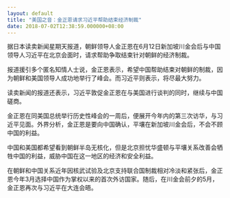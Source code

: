```yaml
---
layout: default
title: "美国之音：金正恩请求习近平帮助结束经济制裁"
date: 2018-07-02T12:38:59.000000+08:00
---
```


据日本读卖新闻星期天报道，朝鲜领导人金正恩在6月12日新加坡川金会后与中国领导人习近平在北京会面时，请求帮助争取结束针对朝鲜的经济制裁。

报道援引多个匿名知情人士说，金正恩表示，希望中国帮助结束对朝鲜的制裁，因为朝鲜和美国领导人成功地举行了峰会。而习近平则表示，将尽最大努力。

读卖新闻的报道还表示，习近平敦促金正恩在与美国进行谈判的同时，继续与中国磋商。

金正恩在同美国总统举行历史性峰会的一周后，便展开今年内的第三次访华，与习近平见面。外界分析，金正恩是要向中国确认，平壤在新加坡川金会后，不会不顾中国的利益。

中国和美国都希望看到朝鲜半岛无核化，但是北京担忧华盛顿与平壤关系改善会牺牲中国的利益，威胁中国在这一地区的经济和安全利益。

在朝鲜和中国关系近年因核武试验及北京支持联合国制裁相对冷淡和紧张后，金正恩今年3月选择中国作为掌权以来的首次外访国家。随后，在川金会前夕的5月，金正恩再次与习近平在大连会晤。

